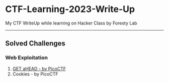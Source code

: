 # CTF-Learning-2023-Write-Up
My CTF WriteUp while learning on Hacker Class by Foresty Lab

---  

## Solved Challenges
### Web Exploitation
1. [GET aHEAD - by PicoCTF](https://github.com/DhewaRadya/WriteUP-CTF-Foresty-Hacker-Class-2023/blob/main/Web%20Exploitation/GET%20aHEAD.md)
2. Cookies - by PicoCTF
